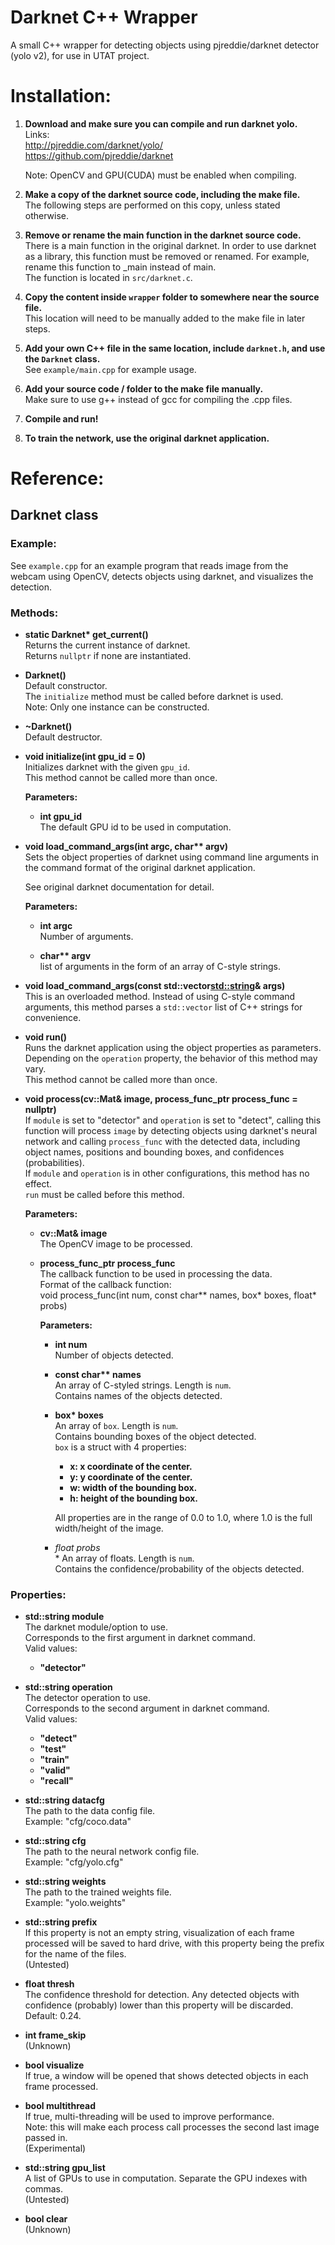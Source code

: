 # Darknet C++ Wrapper
A small C++ wrapper for detecting objects using pjreddie/darknet detector (yolo v2), for use in UTAT project.

# Installation:
1. **Download and make sure you can compile and run darknet yolo. <br/>**
	Links: <br/>
		http://pjreddie.com/darknet/yolo/ <br/>
		https://github.com/pjreddie/darknet
	
	Note: OpenCV and GPU(CUDA) must be enabled when compiling. <br/>
	
2. **Make a copy of the darknet source code, including the make file. <br/>**
	The following steps are performed on this copy, unless stated otherwise.

3. **Remove or rename the main function in the darknet source code. <br/>**
	There is a main function in the original darknet. In order to use darknet as a library, this function must be removed or renamed. For example, rename this function to _main instead of main. <br/>
	The function is located in `src/darknet.c`.

4. **Copy the content inside `wrapper` folder to somewhere near the source file. <br/>**
	This location will need to be manually added to the make file in later steps.
	
5. **Add your own C++ file in the same location, include `darknet.h`, and use the `Darknet` class. <br/>**
	See `example/main.cpp` for example usage.

6. **Add your source code / folder to the make file manually. <br/>**
	Make sure to use g++ instead of gcc for compiling the .cpp files.
	
7. **Compile and run!**

8. **To train the network, use the original darknet application.**

# Reference:
## Darknet class
### Example:
See `example.cpp` for an example program that reads image from the webcam using OpenCV, detects objects using darknet, and visualizes the detection.

### Methods:
* **static Darknet\* get_current() <br/>**
	Returns the current instance of darknet. <br/>
	Returns `nullptr` if none are instantiated.
	
* **Darknet() <br/>**
	Default constructor. <br/>
	The `initialize` method must be called before darknet is used. <br/>
	Note: Only one instance can be constructed.
	
* **~Darknet() <br/>**
	Default destructor.

* **void initialize(int gpu_id = 0) <br/>**
	Initializes darknet with the given `gpu_id`. <br/>
	This method cannot be called more than once.
	
	**Parameters:**
	* **int gpu_id <br/>**
		The default GPU id to be used in computation.

* **void load_command_args(int argc, char\*\* argv) <br/>**
	Sets the object properties of darknet using command line arguments in the command format of the original darknet application.
	
	See original darknet documentation for detail.
		
	**Parameters:**
	* **int argc <br/>**
		Number of arguments.
		
	* **char\*\* argv <br/>**
		list of arguments in the form of an array of C-style strings.

* **void load_command_args(const std::vector<std::string>& args) <br/>**
	This is an overloaded method. Instead of using C-style command arguments, this method parses a `std::vector` list of C++ strings for convenience.

* **void run() <br/>**
	Runs the darknet application using the object properties as parameters. <br/>
	Depending on the `operation` property, the behavior of this method may vary. <br/>
	This method cannot be called more than once.

* **void process(cv::Mat& image, process_func_ptr process_func = nullptr) <br/>**
	If `module` is set to "detector" and `operation` is set to "detect", calling this function will process `image` by detecting objects using darknet's neural network and calling `process_func` with the detected data, including object names, positions and bounding boxes, and confidences (probabilities). <br/>
	If `module` and `operation` is in other configurations, this method has no effect. <br/>
	`run` must be called before this method.
	
	**Parameters:**
	* **cv::Mat& image <br/>**
		The OpenCV image to be processed.
		
	* **process_func_ptr process_func <br/>**
		The callback function to be used in processing the data. <br/>
		Format of the callback function: <br/>
			void process_func(int num, const char** names, box* boxes, float* probs)
		
		**Parameters:**
		* **int num <br/>**
			Number of objects detected.
			
		* **const char\*\* names <br/>**
			An array of C-styled strings. Length is `num`. <br/>
			Contains names of the objects detected.
		
		* **box\* boxes <br/>**
			An array of `box`. Length is `num`. <br/>
			Contains bounding boxes of the object detected. <br/>
			`box` is a struct with 4 properties:
			* **x: x coordinate of the center.**
			* **y: y coordinate of the center.**
			* **w: width of the bounding box.**
			* **h: height of the bounding box.**
			
			All properties are in the range of 0.0 to 1.0, where 1.0 is the full width/height of the image.
		
		* **float* probs <br/>**
			An array of floats. Length is `num`. <br/>
			Contains the confidence/probability of the objects detected.
	
### Properties:
* **std::string module <br/>**
	The darknet module/option to use. <br/>
	Corresponds to the first argument in darknet command. <br/>
	Valid values:
	* **"detector"**
	
* **std::string operation <br/>**
	The detector operation to use.  <br/>
	Corresponds to the second argument in darknet command. <br/>
	Valid values:
	* **"detect"**
	* **"test"**
	* **"train"**
	* **"valid"**
	* **"recall"**

* **std::string datacfg <br/>**
	The path to the data config file. <br/>
	Example: "cfg/coco.data"
	
* **std::string cfg <br/>**
	The path to the neural network config file. <br/>
	Example: "cfg/yolo.cfg"

* **std::string weights <br/>**
	The path to the trained weights file. <br/>
	Example: "yolo.weights"

* **std::string prefix <br/>**
	If this property is not an empty string, visualization of each frame processed will be saved to hard drive, with this property being the prefix for the name of the files. <br/>
	(Untested)

* **float thresh <br/>**
	The confidence threshold for detection. Any detected objects with confidence (probably) lower than this property will be discarded.  <br/>
	Default: 0.24.

* **int frame_skip <br/>**
	(Unknown)

* **bool visualize <br/>**
	If true, a window will be opened that shows detected objects in each frame processed.

* **bool multithread <br/>**
	If true, multi-threading will be used to improve performance. <br/>
	Note: this will make each process call processes the second last image passed in. <br/>
	(Experimental)

* **std::string gpu_list <br/>**
	A list of GPUs to use in computation. Separate the GPU indexes with commas. <br/>
	(Untested)

* **bool clear <br/>**
	(Unknown)

